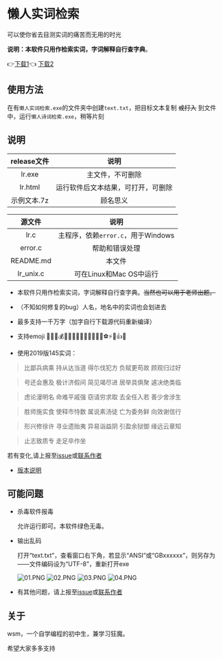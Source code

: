 # 懒人实词检索

可以使你省去目测实词的痛苦而无用的时光  

**说明：本软件只用作检索实词，字词解释自行查字典**。

👉<a href="https://attachments-cdn.shimo.im/wbgEwdm91b0dMWJt/lr.exe" target="_blank" rel="noopener noreferrer">下载1</a>👈		 [下载2](https://github.com/wsm25/lr/releases/download/v1.1.0/lr.exe)

## 使用方法
在有`懒人实词检索.exe`的文件夹中创建`text.txt`，把目标文本复制 ~~或打入~~ 到文件中，运行`懒人诗词检索.exe`，稍等片刻  

## 说明

| release文件 | 说明 |
|  :----:  | :----:  |
| lr.exe | 主文件，不可删除 |
| lr.html | 运行软件后文本结果，可打开，可删除 |
| 示例文本.7z | 顾名思义 |

| 源文件 | 说明 |
|  :----:  | :----:  |
| lr.c | 主程序，依赖`error.c`，用于Windows |
| error.c | 帮助和错误处理 |
| README.md | 本文件 |
| lr_unix.c | 可在Linux和Mac OS中运行 |

+ 本软件只用作检索实词，字词解释自行查字典。~~当然也可以用于老师出题。~~

+ （不知如何修复的bug）人名，地名中的实词也会划进去

+ 最多支持一千万字（加字自行下载源代码重新编译）

+ 支持emoji 🌹🍀🍎💰📱🌙🍁🍂🍃🌷💎🔪🔫🏀⚽⚡👄👍🔥

+ 使用2019版145实词：
>比鄙兵病乘 持从达当道 得尓伐犯方 负赋更苟故 顾观归过好 

>号还会惠及 极计济假间 简见竭尽进 居举具俱聚 遽决绝类临 

>虑论漫明名 命难平戚强 窃请穷求取 去全任入若 善少舍涉生 

>胜师施实食 使释市恃数 属说素汤徒 亡为委务鲜 向效谢信行 

>形兴修徐许 寻业遗贻夷 异易诣益阴 引盈余狱御 缘远云章知 

>止志致质专 走足卒作坐 

  若有变化,请上报至[issue](https://github.com/wsm25/lr/issues)或[联系作者](mailto://wsm_25@qq.com)

+ [版本说明](/EDITION.md)

## 可能问题
+ 杀毒软件报毒  

	允许运行即可。本软件绿色无毒。
+ 输出乱码  

	打开“text.txt”，查看窗口右下角，若显示“ANSI”或“GBxxxxxx”，则另存为——文件编码设为“UTF-8”，重新打开exe  
	
	![01.PNG](https://i.loli.net/2020/03/08/xBhCwNAkSQFtzEn.png)
	![02.PNG](https://i.loli.net/2020/03/08/9zSLw4ydmHBW618.png)
	![03.PNG](https://i.loli.net/2020/03/08/qMjZiCeV1IRuh7U.png)
	![04.PNG](https://i.loli.net/2020/03/08/wahYQI61XlC379S.png)
+ 有其他问题，请上报至[issue](https://github.com/wsm25/lr/issues)或[联系作者](mailto://wsm_25@qq.com)

## 关于
wsm，一个自学编程的初中生，兼学习狂魔。  

希望大家多多支持
